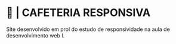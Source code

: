 # 📓 | CAFETERIA RESPONSIVA 
Site desenvolvido em prol do estudo de responsividade na aula de desenvolvimento web I.
